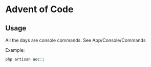 # Advent of Code

## Usage

All the days are console commands. See App/Console/Commands

Example: 
```php
php artisan aoc:1
```